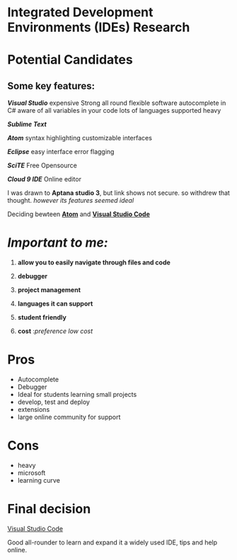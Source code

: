 # Integrated Development Environments (IDEs) Research 


# __Potential Candidates__

## Some key features:

__*Visual Studio*__
expensive
Strong all round flexible software
autocomplete in C#  aware of all variables in your code
lots of languages supported 
heavy 

__*Sublime Text*__

__*Atom*__ 
syntax highlighting 
customizable interfaces 
 
__*Eclipse*__
easy interface 
error flagging

__*SciTE*__
Free Opensource

__*Cloud 9 IDE*__
Online editor


I was drawn to __Aptana studio 3__, 
but link shows not secure. 
so withdrew that thought. 
*however its features seemed ideal* 



Deciding bewteen [__Atom__](https://atom.io/) and  [__Visual Studio Code__](https://code.visualstudio.com/)

# *Important to me:*

1. __allow you to easily navigate through files and code__

1. __debugger__

1. __project management__

1. __languages it can support__

1. __student friendly__

1. __cost__ :*preference low cost* 



# __Pros__

 + Autocomplete 
 + Debugger
 + Ideal for students learning small projects 
 + develop, test and deploy
 + extensions
 + large online community for support

# __Cons__

 - heavy
 - microsoft 
 - learning curve
	 
	




# __Final decision__ 

[Visual Studio Code](https://code.visualstudio.com/)

Good all-rounder to learn and expand it a widely used IDE, tips and help online. 

